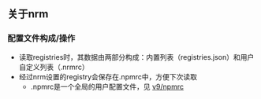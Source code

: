 ## 关于nrm

### 配置文件构成/操作

* 读取registries时，其数据由两部分构成：内置列表（registries.json）和用户自定义列表（.nrmrc）
* 经过nrm设置的registry会保存在.npmrc中，方便下次读取
    * .npmrc是一个全局的用户配置文件，见 [v9/npmrc](https://nodejs.cn/npm/cli/v9/configuring-npm/npmrc/)

